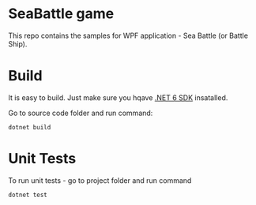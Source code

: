 # SeaBattle game

This repo contains the samples for WPF application - Sea Battle (or Battle Ship).

# Build

It is easy to build. Just make sure you hqave    [.NET 6 SDK](https://dotnet.microsoft.com/en-us/download/dotnet/6.0) insatalled.

Go to source code folder and run command:

```dotnet build```

# Unit Tests

To run unit tests - go to project folder and run command

```dotnet test```
